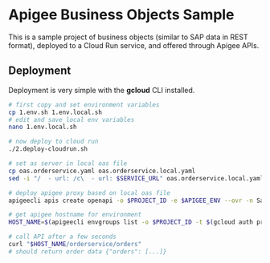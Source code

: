# Apigee Business Objects Sample
This is a sample project of business objects (similar to SAP data in REST format), deployed to a Cloud Run service, and offered through Apigee APIs.

## Deployment
Deployment is very simple with the **gcloud** CLI installed.

```sh
# first copy and set environment variables
cp 1.env.sh 1.env.local.sh
# edit and save local env variables
nano 1.env.local.sh

# now deploy to cloud run
./2.deploy-cloudrun.sh

# set as server in local oas file
cp oas.orderservice.yaml oas.orderservice.local.yaml
sed -i "/  - url: /c\  - url: $SERVICE_URL" oas.orderservice.local.yaml

# deploy apigee proxy based on local oas file
apigeecli apis create openapi -o $PROJECT_ID -e $APIGEE_ENV --ovr -n SalesOrderApi-v1 -p /orderservice --oas-base-folderpath . --oas-name oas.orderservice.local.yaml -t $(gcloud auth print-access-token)

# get apigee hostname for environment
HOST_NAME=$(apigeecli envgroups list -o $PROJECT_ID -t $(gcloud auth print-access-token) | jq --raw-output '.environmentGroups[] | select(.name == '\""$APIGEE_ENV\""') | .hostnames[0]')

# call API after a few seconds
curl "$HOST_NAME/orderservice/orders"
# should return order data {"orders": [...]}

```
